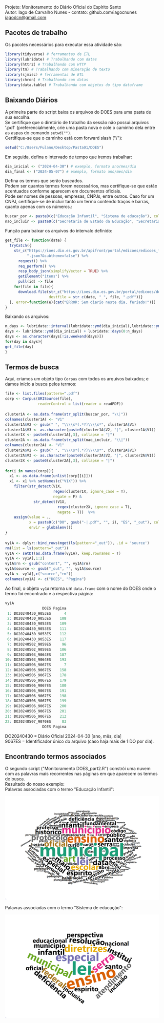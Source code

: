 Projeto: Monitoramento do Diário Oficial do Espírito Santo<br>
Autor: Iago de Carvalho Nunes - contato: github.com/iagocnunes iagodcn@gmail.com

## Pacotes de trabalho
Os pacotes necessários para executar essa atividade são:
````R
library(tidyverse) # ferramentas de ETL
library(lubridate) # Trabalhando com datas
library(httr2) # Trabalhando com HTTP
library(tm) # Trabalhando com mineração de texto
library(sjmisc) # ferramentas de ETL
library(chron) # Trabalhando com datas
library(data.table) # Trabalhando com objetos do tipo dataframe
````

## Baixando Diários
A primeira parte do script baixa os arquivos do DOES para uma pasta de sua escolha.  <br>
Se certifique que o diretório de trabalho da sessão não possui arquivos '.pdf' (preferencialmente, crie uma pasta nova e cole o caminho dela entre as aspas do comando ```setwd("")```.  <br>
Certifique-se que o caminho está com forward slash ("/"):
````R
setwd("C:/Users/Fulano/Desktop/Pasta01/DOES")
````
Em seguida, defina o intervado de tempo que iremos trabalhar:
````R
dia_inicial <- ("2024-04-30") # exemplo, formato ano/mes/dia
dia_final <- ("2024-05-07") # exemplo, formato ano/mes/dia
````
Defina os termos que serão buscados. <br>
Podem ser quantos termos forem necessários, mas certifique-se que estão acentuados conforme aparecem em documentos oficiais. <br>
Pode ser nomes de pessoas, empresas, CNPJs, entre outros. Caso for um CNPJ, certifique-se de incluir tanto um termo contendo traços e barras, quanto apenas com os números.:
````R
buscar_por <- paste0(c("Educação Infantil", "Sistema de educação"), collapse = "|") # exemplos
nao_incluir <- paste0(c("Secretaria de Estado da Educação", "Secretaria Municipal de Educação"), collapse = "|") # exemplos
````
Função para baixar os arquivos do intervalo definido:
````R
get_file <- function(date) {
  tryCatch({
    str_c("https://ioes.dio.es.gov.br/apifront/portal/edicoes/edicoes_from_data/", date, 
          ".json?&subtheme=false") %>%
      request() %>%
      req_perform() %>%
      resp_body_json(simplifyVector = TRUE) %>%
      getElement("itens") %>%
      pull(id) -> file
    for(file in file){
      download.file(str_c("https://ioes.dio.es.gov.br/portal/edicoes/download/", file), mode = "wb", 
                    destfile = str_c(date, "_", file, ".pdf"))}
  }, error=function(e){cat("ERROR: Sem diario neste dia, feriado!")})
}
````
Baixando os arquivos:
````R
n_days <- lubridate::interval(lubridate::ymd(dia_inicial),lubridate::ymd(dia_final))/lubridate::days(1)
days <- lubridate::ymd(dia_inicial) + lubridate::days(0:n_days)
days <- as.character(days[!is.weekend(days)])
for(day in days){
get_file(day)
}
````
## Termos de busca
Aqui, criamos um objeto tipo ```Corpus``` com todos os arquivos baixados; e damos início a busca pelos termos:
````R
file <- list.files(pattern=".pdf")
corp <- Corpus(URISource(file),
               readerControl = list(reader = readPDF))

cluster1A <- as.data.frame(str_split(buscar_por, "\\|"))
colnames(cluster1A) <- "V1"
cluster1A$V2 <- gsub(" ", "\\\\s*(.*?)\\\\s*", cluster1A$V1)
cluster1A$V3 <- as.character(paste0(cluster1A$V2, "|", cluster1A$V1))
cluster1X <- paste0(cluster1A[,3], collapse = "|")
cluster2A <- as.data.frame(str_split(nao_incluir, "\\|"))
colnames(cluster2A) <- "V1"
cluster2A$V2 <- gsub(" ", "\\\\s*(.*?)\\\\s*", cluster2A$V1)
cluster2A$V3 <- as.character(paste0(cluster2A$V2, "|", cluster2A$V1))
cluster2X <- paste0(cluster2A[,3], collapse = "|")

for(i in names(corp)){
  x1 <- as.data.frame(unlist(corp[[i]]))
  x1 <- x1 %>% setNames(c("V1X")) %>%
    filter(str_detect(V1X,
                      regex(cluster1X, ignore_case = T),
                      negate = F) & 
             str_detect(V1X,
                        regex(cluster2X, ignore_case = T),
                        negate = T))  %>%
    assign(value = .,
           x = paste0(c("DO", gsub("-|.pdf", "", i), "ES", "_out"), collapse = ""),
           envir = globalenv())
}

vy1A <- dplyr::bind_rows(mget(ls(pattern="_out")), .id = 'source')
rm(list = ls(pattern="_out"))
vy1A <- setDT(as.data.frame(vy1A), keep.rownames = T)
vy1A <- vy1A[,1:2]
vy1A$rn <- gsub("content", "", vy1A$rn)
vy1A$source <- gsub("_out", "", vy1A$source)
vy1A <- vy1A[,c("source","rn")] 
colnames(vy1A) <- c("DOES", "Pagina")
````
Ao final, o objeto ```vy1A``` retorna um ```data.frame``` com o nome do DOES onde o termo foi encontrado e a respectiva página:
````R
vy1A
                 DOES Pagina
 1: DO20240430_9053ES      4
 2: DO20240430_9053ES    108
 3: DO20240430_9053ES    109
 4: DO20240430_9053ES    111
 5: DO20240430_9053ES    112
 6: DO20240430_9053ES    117
 7: DO20240502_9059ES     96
 8: DO20240502_9059ES    106
 9: DO20240503_9064ES    187
10: DO20240503_9064ES    193
11: DO20240506_9067ES      7
12: DO20240506_9067ES    158
13: DO20240506_9067ES    178
14: DO20240506_9067ES    179
15: DO20240506_9067ES    180
16: DO20240506_9067ES    191
17: DO20240506_9067ES    198
18: DO20240506_9067ES    199
19: DO20240506_9067ES    200
20: DO20240506_9067ES    201
21: DO20240506_9067ES    212
22: DO20240507_9070ES     83
                 DOES Pagina
````
DO20240430 = Diário Oficial 2024-04-30 [ano, mês, dia] <br>
9067ES = Identificador único do arquivo (caso haja mais de 1 DO por dia).
## Encontrando termos associados
O segundo script ("Monitoramento DOES_part2.R") constrói uma nuvem com as palavras mais recorrentes nas páginas em que aparecem os termos de busca. <br>
Resultado do nosso exemplo:<br>
Palavras associadas com o termo "Educação Infantil":
<p align="left">
<a href="_blank">
<img src="https://github.com/iagocnunes/DOES/blob/main/img/cloudEducacaoInfantil_btw.png" width="600" alt="">
</a>
</p>
Palavras associadas com o termo "Sistema de educação":
<p align="left">
<a href="_blank">
<img src="https://github.com/iagocnunes/DOES/blob/main/img/cloudSistemadeeducacao_btw.png" width="600" alt="">
</a>
</p>
